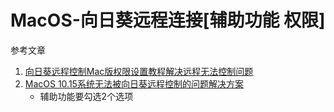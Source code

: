 # MacOS-向日葵远程连接[辅助功能 权限]

参考文章

1. [向日葵远程控制Mac版权限设置教程解决远程无法控制问题](https://macoshome.com/course/6964.html)
2. [MacOS 10.15系统无法被向日葵远程控制的问题解决方案](http://xsoft.cc/x/522020251121291005.html)
    - 辅助功能要勾选2个选项
